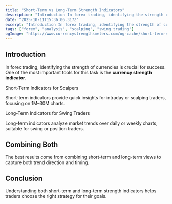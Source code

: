 ```yaml
---
title: "Short-Term vs Long-Term Strength Indicators"
description: "Introduction In forex trading, identifying the strength of currencies is crucial for success..."
date: "2025-10-11T15:36:06.317Z"
excerpt: "Introduction In forex trading, identifying the strength of currencies is crucial for success. One of the most important tools for this task is the currency strength indicator. Short-Term Indicators for Scalpers Short-term indicators provide quick insights for intraday or scalping traders, focusing on 1M–30M charts. Long-Term Indicators for Swing Traders..."
tags: ["forex", "analysis", "scalping", "swing trading"]
ogImage: "https://www.currencystrengthsmeters.com/og-cache/short-term-vs-long-term-strength-indicators.jpg"
---
```

## Introduction

In forex trading, identifying the strength of currencies is crucial for success. One of the most important tools for this task is the **currency strength indicator**.

Short-Term Indicators for Scalpers

Short-term indicators provide quick insights for intraday or scalping traders, focusing on 1M–30M charts.

Long-Term Indicators for Swing Traders

Long-term indicators analyze market trends over daily or weekly charts, suitable for swing or position traders.

## Combining Both

The best results come from combining short-term and long-term views to capture both trend direction and timing.

## Conclusion

Understanding both short-term and long-term strength indicators helps traders choose the right strategy for their goals.
